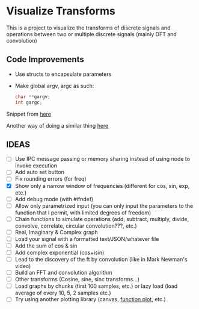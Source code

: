 # Visualize Transforms

This is a project to visualize the transforms of discrete signals and operations between two or multiple discrete signals (mainly DFT and convolution)

## Code Improvements

- Use structs to encapsulate parameters
- Make global argv, argc as such:

  ```c
  char **gargv;
  int gargc;
  ```

Snippet from [here](https://www.unix.com/programming/173428-how-access-argv-x-another-function-other-than-main.html)

Another way of doing a similar thing [here](https://stackoverflow.com/questions/43729256/argc-and-argv-for-functions-other-than-main)

## IDEAS
- [ ] Use IPC message passing or memory sharing instead of using node to invoke execution
- [ ] Add auto set button
- [ ] Fix rounding errors (for freq)
- [x] Show only a narrow window of frequencies (different for cos, sin, exp, etc.)
- [ ] Add debug mode (with #ifndef)
- [ ] Allow only parametrized input (you can only input the parameters to the function that I permit, with limited degrees of freedom)
- [ ] Chain functions to simulate operations (add, subtract, multiply, divide, convolve, correlate, circular convolution???, etc.)
- [ ] Real, Imaginary & Complex graph
- [ ] Load your signal with a formatted text/JSON/whatever file
- [ ] Add the sum of cos & sin
- [ ] Add complex exponential (cos+isin)
- [ ] Lead to the discovery of the ft by convolution (like in Mark Newman's video)
- [ ] Build an FFT and convolution algorithm
- [ ] Other transforms (Cosine, sine, sinc transforms...)
- [ ] Load graphs by chunks (first 100 samples, etc.) or lazy load (load average of every 10, 5, 2 samples etc.)
- [ ] Try using another plotting library (canvas, [function plot](https://mauriciopoppe.github.io/function-plot/), etc.)
